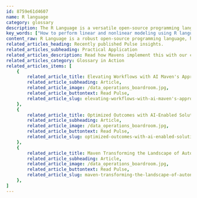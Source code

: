 ```yaml
---
id: 8759e61d4607
name: R language
category: glossary
description: The R Language is a versatile open-source programming language favored for advanced data analysis, offering a suite of tools for statistical testing, machine learning, data wrangling, and potent data visualization to enhance decision-making processes.
key_words: ["How to perform linear and nonlinear modeling using R language", "What are the best R language tools for time-series analysis", "Which data visualization techniques are most effective in R Language", "How can machine learning be applied within R Language for business forecasting", "Techniques for cleaning complex datasets using R language Data Wrangling", "Benefits of using R language for statistical tests in research", "Strategies for efficient data processing with R language", "Exploring clustering algorithms implementation in R Language", "Advantages of open-source R language for government data analysis", "How to represent complex data visually using R language tools."]
content_raw: R Language is a robust open-source programming language, heavily utilized by data miners, statisticians, and data scientists for sophisticated data analysis. This free-to-use language features an extensive selection of tools specifically developed for data examination and manipulation. R Language's capabilities are diverse and extensive. These include classical statistical tests, linear and nonlinear modeling, and time-series analysis and clustering. It also excels in graphical analytics techniques, providing users with the tools they need to visually represent complex data. Designed to simplify and streamline intricate data analysis, the business advantages of leveraging R Language are manifold. One of its key strengths lies in speeding up complex data projections and analysis. With machine learning tools embedded within this programming language, businesses can evaluate algorithms and forecast future events with precision and accuracy. The "Data Wrangling" tools included in the R language arsenal bestow its users with the ability to clean complex and messy datasets, preparing them for further analysis. It thus eradicates impediments in processing and interpreting vast and convoluted data, making the process efficient and more time-effective. Additionally, the R language suite is equipped with powerful tools that enhance data visualization, analysis, and representation. This not only supports a well-rounded comprehension and interpretation of data but also aids in showcasing results in a visually engaging manner. In essence, harnessing the power of R Language helps businesses unlock unprecedented productivity, streamline data processing, and discover underlying patterns and trends instrumental in making informed decisions. By combining elite technology such as the R language with the expertise of seasoned professionals at Maven Technologies, our clients can transform their operational efficiency and drive substantial business value.
related_articles_heading: Recently published Pulse insights.
related_articles_subheading: Practical Application
related_articles_description: Read how Mavens implement this with our clients.
related_articles_category: Glossary in Action
related_articles_items: [
	{
		related_article_title: Elevating Workflows with AI Maven's Approach,
		related_article_subheading: Article,
		related_article_image: /data_operations_boardroom.jpg,
		related_article_buttontext: Read Pulse,
		related_article_slug: elevating-workflows-with-ai-maven's-approach
	},
	{
		related_article_title: Optimized Outcomes with AI-Enabled Solutions,
		related_article_subheading: Article,
		related_article_image: /data_operations_boardroom.jpg,
		related_article_buttontext: Read Pulse,
		related_article_slug: optimized-outcomes-with-ai-enabled-solutions
	},
	{
		related_article_title: Maven Transforming the Landscape of Autonomous Vehicles,
		related_article_subheading: Article,
		related_article_image: /data_operations_boardroom.jpg,
		related_article_buttontext: Read Pulse,
		related_article_slug: maven-transforming-the-landscape-of-autonomous-vehicles
	},
]
---
```

